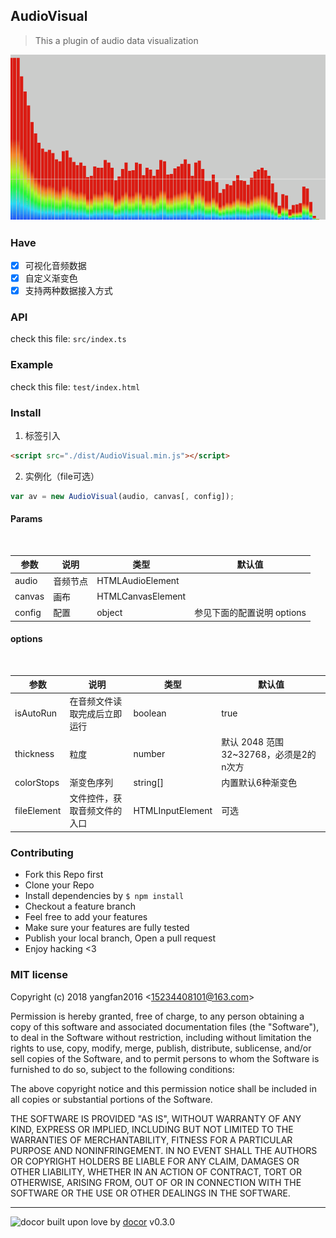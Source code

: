 ## AudioVisual

> This a plugin of audio data visualization

![av.gif](https://raw.githubusercontent.com/Yangfan2016/PicBed/master/Blog/audio-visual.gif)  


### Have
- [x] 可视化音频数据
- [x] 自定义渐变色
- [x] 支持两种数据接入方式

### API
check this file: `src/index.ts`


### Example

check this file: `test/index.html`

### Install
1. 标签引入
```html
<script src="./dist/AudioVisual.min.js"></script>
```
2. 实例化（file可选）
```js
var av = new AudioVisual(audio, canvas[, config]);
```

#### Params

<table>
    <thead>
        <tr>
            <th>参数</th> 
            <th>说明</th> 
            <th>类型</th> 
            <th>默认值</th>
        </tr>
    </thead> 
    <tbody>
        <tr>
            <td>audio</td>
            <td>音频节点</td>
            <td>HTMLAudioElement</td>
            <td></td>
        </tr>
        <tr>
            <td>canvas</td>
            <td>画布</td>
            <td>HTMLCanvasElement</td>
            <td></td>
        </tr>
        <tr>
            <td>config</td>
            <td>配置</td>
            <td>object</td>
            <td>参见下面的配置说明 options</td>
        </tr>
    </tbody>
</table>

#### options
<table>
    <thead>
        <tr>
            <th>参数</th> 
            <th>说明</th> 
            <th>类型</th> 
            <th>默认值</th>
        </tr>
    </thead> 
    <tbody>
        <tr>
            <td>isAutoRun</td>
            <td>在音频文件读取完成后立即运行</td>
            <td>boolean</td>
            <td>true</td>
        </tr>
        <tr>
            <td>thickness</td>
            <td>粒度</td>
            <td>number</td>
            <td>默认 2048 范围 32~32768，必须是2的n次方</td>
        </tr>
        <tr>
            <td>colorStops</td>
            <td>渐变色序列</td>
            <td>string[]</td>
            <td>内置默认6种渐变色</td>
        </tr>
        <tr>
            <td>fileElement</td>
            <td>文件控件，获取音频文件的入口</td>
            <td>HTMLInputElement</td>
            <td>可选</td>
        </tr>
    </tbody>
</table>


### Contributing
- Fork this Repo first
- Clone your Repo
- Install dependencies by `$ npm install`
- Checkout a feature branch
- Feel free to add your features
- Make sure your features are fully tested
- Publish your local branch, Open a pull request
- Enjoy hacking <3

### MIT license
Copyright (c) 2018 yangfan2016 &lt;15234408101@163.com&gt;

Permission is hereby granted, free of charge, to any person obtaining a copy
of this software and associated documentation files (the &quot;Software&quot;), to deal
in the Software without restriction, including without limitation the rights
to use, copy, modify, merge, publish, distribute, sublicense, and/or sell
copies of the Software, and to permit persons to whom the Software is
furnished to do so, subject to the following conditions:

The above copyright notice and this permission notice shall be included in
all copies or substantial portions of the Software.

THE SOFTWARE IS PROVIDED &quot;AS IS&quot;, WITHOUT WARRANTY OF ANY KIND, EXPRESS OR
IMPLIED, INCLUDING BUT NOT LIMITED TO THE WARRANTIES OF MERCHANTABILITY,
FITNESS FOR A PARTICULAR PURPOSE AND NONINFRINGEMENT. IN NO EVENT SHALL THE
AUTHORS OR COPYRIGHT HOLDERS BE LIABLE FOR ANY CLAIM, DAMAGES OR OTHER
LIABILITY, WHETHER IN AN ACTION OF CONTRACT, TORT OR OTHERWISE, ARISING FROM,
OUT OF OR IN CONNECTION WITH THE SOFTWARE OR THE USE OR OTHER DEALINGS IN
THE SOFTWARE.

---
![docor]()
built upon love by [docor](https://github.com/turingou/docor.git) v0.3.0
